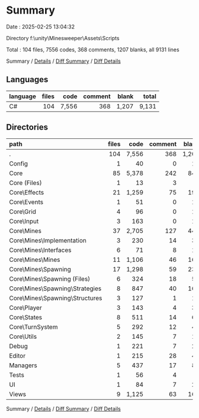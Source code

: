 # Summary

Date : 2025-02-25 13:04:32

Directory f:\\unity\\Minesweeper\\Assets\\Scripts

Total : 104 files,  7556 codes, 368 comments, 1207 blanks, all 9131 lines

Summary / [Details](details.md) / [Diff Summary](diff.md) / [Diff Details](diff-details.md)

## Languages
| language | files | code | comment | blank | total |
| :--- | ---: | ---: | ---: | ---: | ---: |
| C# | 104 | 7,556 | 368 | 1,207 | 9,131 |

## Directories
| path | files | code | comment | blank | total |
| :--- | ---: | ---: | ---: | ---: | ---: |
| . | 104 | 7,556 | 368 | 1,207 | 9,131 |
| Config | 1 | 40 | 0 | 10 | 50 |
| Core | 85 | 5,378 | 242 | 848 | 6,468 |
| Core (Files) | 1 | 13 | 3 | 1 | 17 |
| Core\\Effects | 21 | 1,259 | 75 | 196 | 1,530 |
| Core\\Events | 1 | 51 | 0 | 10 | 61 |
| Core\\Grid | 4 | 96 | 0 | 14 | 110 |
| Core\\Input | 3 | 163 | 0 | 19 | 182 |
| Core\\Mines | 37 | 2,705 | 127 | 447 | 3,279 |
| Core\\Mines\\Implementation | 3 | 230 | 14 | 38 | 282 |
| Core\\Mines\\Interfaces | 6 | 71 | 8 | 10 | 89 |
| Core\\Mines\\Mines | 11 | 1,106 | 46 | 165 | 1,317 |
| Core\\Mines\\Spawning | 17 | 1,298 | 59 | 234 | 1,591 |
| Core\\Mines\\Spawning (Files) | 6 | 324 | 18 | 55 | 397 |
| Core\\Mines\\Spawning\\Strategies | 8 | 847 | 40 | 161 | 1,048 |
| Core\\Mines\\Spawning\\Structures | 3 | 127 | 1 | 18 | 146 |
| Core\\Player | 3 | 143 | 4 | 34 | 181 |
| Core\\States | 8 | 511 | 14 | 64 | 589 |
| Core\\TurnSystem | 5 | 292 | 12 | 44 | 348 |
| Core\\Utils | 2 | 145 | 7 | 19 | 171 |
| Debug | 1 | 221 | 7 | 24 | 252 |
| Editor | 1 | 215 | 28 | 47 | 290 |
| Managers | 5 | 437 | 17 | 85 | 539 |
| Tests | 1 | 56 | 4 | 7 | 67 |
| UI | 1 | 84 | 7 | 21 | 112 |
| Views | 9 | 1,125 | 63 | 165 | 1,353 |

Summary / [Details](details.md) / [Diff Summary](diff.md) / [Diff Details](diff-details.md)